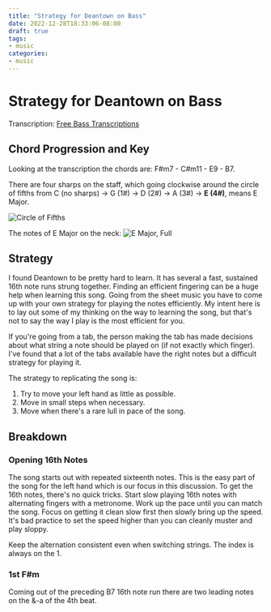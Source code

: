 ```yaml
---
title: "Strategy for Deantown on Bass"
date: 2022-12-28T18:33:06-08:00
draft: true
tags:
- music
categories:
- music
---
```


# Strategy for Deantown on Bass

Transcription: [Free Bass Transcriptions](https://freebasstranscriptions.com/transcriptions/vulfpeck-dean-town/)

## Chord Progression and Key

Looking at the transcription the chords are: F#m7 - C#m11 - E9 - B7. 

There are four sharps on the staff, which going clockwise around the circle of fifths from C (no sharps) → G (1#) → D (2#) → A (3#) → **E (4#)**, means E Major. 

![Circle of Fifths](https://mattcullenmusic.com/wp-content/uploads/2017/06/MCM_circle-of-fifths-v3.png)

The notes of E Major on the neck:
![E Major, Full](https://www.constantinecruz.com/wp-content/uploads/2020/06/E-MAJOR-SCALE-BASS.jpg)

## Strategy

I found Deantown to be pretty hard to learn. It has several a fast, sustained 16th note runs strung together. Finding an efficient fingering can be a huge help when learning this song. Going from the sheet music you have to come up with your own strategy for playing the notes efficiently. My intent here is to lay out some of my thinking on the way to learning the song, but that's not to say the way I play is the most efficient for you.

If you're going from a tab, the person making the tab has made decisions about what string a note should be played on (if not exactly which finger). I've found that a lot of the tabs available have the right notes but a difficult strategy for playing it. 

The strategy to replicating the song is: 
1. Try to move your left hand as little as possible.
2. Move in small steps when necessary.
3. Move when there's a rare lull in pace of the song.

## Breakdown

### Opening 16th Notes

The song starts out with repeated sixteenth notes. This is the easy part of the song for the left hand which is our focus in this discussion. To get the 16th notes, there's no quick tricks. Start slow playing 16th notes with alternating fingers with a metronome. Work up the pace until you can match the song. Focus on getting it clean slow first then slowly bring up the speed. It's bad practice to set the speed higher than you can cleanly muster and play sloppy. 

Keep the alternation consistent even when switching strings. The index is always on the 1. 

### 1st F#m

Coming out of the preceding B7 16th note run there are two leading notes on the &-a of the 4th beat. 

